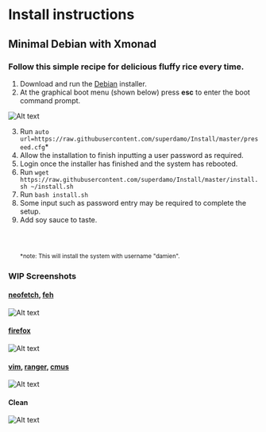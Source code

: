 Install instructions
===============
Minimal Debian with Xmonad
--------------------------------------------

### Follow this simple recipe for delicious fluffy rice every time.

1. Download and run the [Debian](https://www.debian.org/) installer.
2. At the graphical boot menu (shown below) press **esc** to enter the boot command prompt.

![Alt text](https://www.tecmint.com/wp-content/uploads/2015/04/Jessie-fresh-install.png)

3. Run `auto url=https://raw.githubusercontent.com/superdamo/Install/master/preseed.cfg`*
4. Allow the installation to finish inputting a user password as required.
5. Login once the installer has finished and the system has rebooted.
6. Run `wget https://raw.githubusercontent.com/superdamo/Install/master/install.sh ~/install.sh`
7. Run `bash install.sh`
8. Some input such as password entry may be required to complete the setup.
9. Add soy sauce to taste.
<br><br><br><br>
<sub>*note: This will install the system with username "damien".</sub>

### WIP Screenshots

#### [neofetch](https://github.com/dylanaraps/neofetch), [feh](https://feh.finalrewind.org/)
![Alt text](https://tknk.io/XPGd)

#### [firefox](https://www.mozilla.org/en-US/firefox/new/)
![Alt text](https://tknk.io/CfHZ)

#### [vim](http://www.vim.org/), [ranger](http://ranger.nongnu.org/), [cmus](https://cmus.github.io/)
![Alt text](https://tknk.io/3Q9U)

#### Clean
![Alt text](https://tknk.io/ASVo)
